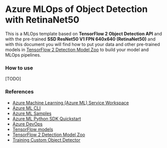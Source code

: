 # Azure MLOps of Object Detection with RetinaNet50

This is a MLOps template based on **TensorFlow 2 Object Detection API** and with the pre-trained **SSD ResNet50 V1 FPN 640x640 (RetinaNet50)** and with this document you will find how to put your data and other pre-trained models in [TensorFlow 2 Detection Model Zoo](https://github.com/tensorflow/models/blob/master/research/object_detection/g3doc/tf2_detection_zoo.md) to build your model and MLOps pipelines.

### How to use
[TODO]

### References

- [Azure Machine Learning (Azure ML) Service Workspace](https://docs.microsoft.com/en-us/azure/machine-learning/service/overview-what-is-azure-ml)
- [Azure ML CLI](https://docs.microsoft.com/en-us/azure/machine-learning/service/reference-azure-machine-learning-cli)
- [Azure ML Samples](https://docs.microsoft.com/en-us/azure/machine-learning/service/samples-notebooks)
- [Azure ML Python SDK Quickstart](https://docs.microsoft.com/en-us/azure/machine-learning/service/quickstart-create-workspace-with-python)
- [Azure DevOps](https://docs.microsoft.com/en-us/azure/devops/?view=vsts)
- [TensorFlow models](https://github.com/tensorflow/models)
- [TensorFlow 2 Detection Model Zoo](https://github.com/tensorflow/models/blob/master/research/object_detection/g3doc/tf2_detection_zoo.md)
- [Training Custom Object Detector](https://tensorflow-object-detection-api-tutorial.readthedocs.io/en/latest/training.html#download-pre-trained-model)

